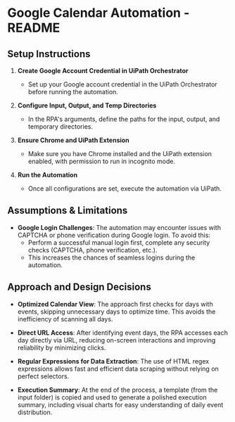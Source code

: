 
# Google Calendar Automation - README

## Setup Instructions

1. **Create Google Account Credential in UiPath Orchestrator**
   - Set up your Google account credential in the UiPath Orchestrator before running the automation.

2. **Configure Input, Output, and Temp Directories**
   - In the RPA's arguments, define the paths for the input, output, and temporary directories.

3. **Ensure Chrome and UiPath Extension**
   - Make sure you have Chrome installed and the UiPath extension enabled, with permission to run in incognito mode.

4. **Run the Automation**
   - Once all configurations are set, execute the automation via UiPath.

## Assumptions & Limitations

- **Google Login Challenges**: The automation may encounter issues with CAPTCHA or phone verification during Google login. To avoid this:
  - Perform a successful manual login first, complete any security checks (CAPTCHA, phone verification, etc.).
  - This increases the chances of seamless logins during the automation.

## Approach and Design Decisions

- **Optimized Calendar View**: The approach first checks for days with events, skipping unnecessary days to optimize time. This avoids the inefficiency of scanning all days.
  
- **Direct URL Access**: After identifying event days, the RPA accesses each day directly via URL, reducing on-screen interactions and improving reliability by minimizing clicks.

- **Regular Expressions for Data Extraction**: The use of HTML regex expressions allows fast and efficient data scraping without relying on perfect selectors.

- **Execution Summary**: At the end of the process, a template (from the input folder) is copied and used to generate a polished execution summary, including visual charts for easy understanding of daily event distribution.
